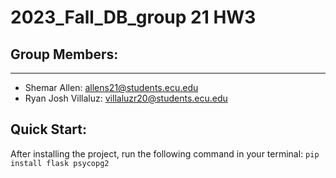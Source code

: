 # 2023_Fall_DB_group 21 HW3

## Group Members:
<hr>

- Shemar Allen: allens21@students.ecu.edu
- Ryan Josh Villaluz: villaluzr20@students.ecu.edu

## Quick Start:
After installing the project, run the following command in your terminal:
```pip install flask psycopg2```


